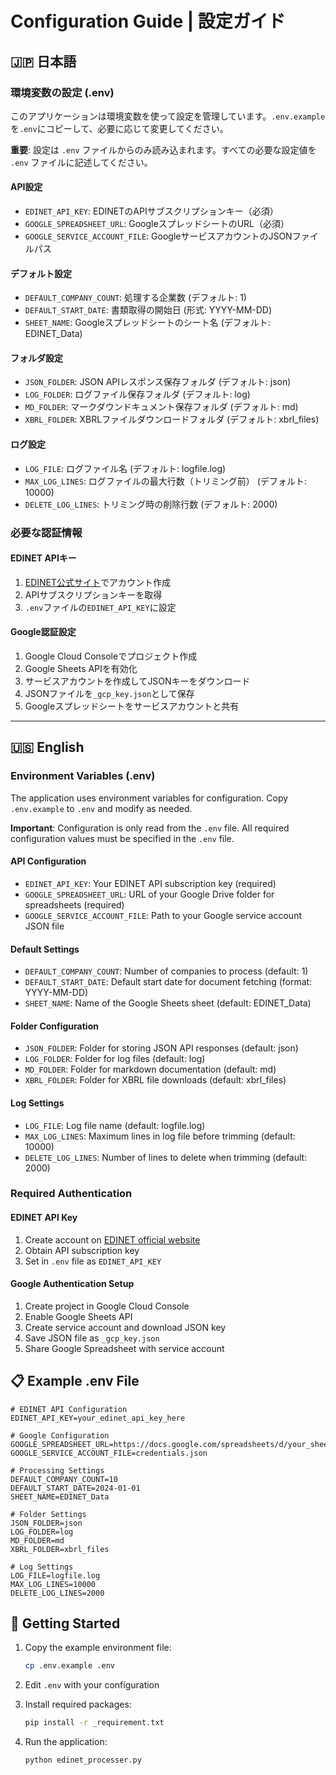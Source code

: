 # Configuration Guide | 設定ガイド

## 🇯🇵 日本語

### 環境変数の設定 (.env)

このアプリケーションは環境変数を使って設定を管理しています。`.env.example`を`.env`にコピーして、必要に応じて変更してください。

**重要**: 設定は `.env` ファイルからのみ読み込まれます。すべての必要な設定値を `.env` ファイルに記述してください。

#### API設定
- `EDINET_API_KEY`: EDINETのAPIサブスクリプションキー（必須）
- `GOOGLE_SPREADSHEET_URL`: GoogleスプレッドシートのURL（必須）
- `GOOGLE_SERVICE_ACCOUNT_FILE`: GoogleサービスアカウントのJSONファイルパス

#### デフォルト設定
- `DEFAULT_COMPANY_COUNT`: 処理する企業数 (デフォルト: 1)
- `DEFAULT_START_DATE`: 書類取得の開始日 (形式: YYYY-MM-DD)
- `SHEET_NAME`: Googleスプレッドシートのシート名 (デフォルト: EDINET_Data)

#### フォルダ設定
- `JSON_FOLDER`: JSON APIレスポンス保存フォルダ (デフォルト: json)
- `LOG_FOLDER`: ログファイル保存フォルダ (デフォルト: log)
- `MD_FOLDER`: マークダウンドキュメント保存フォルダ (デフォルト: md)
- `XBRL_FOLDER`: XBRLファイルダウンロードフォルダ (デフォルト: xbrl_files)

#### ログ設定
- `LOG_FILE`: ログファイル名 (デフォルト: logfile.log)
- `MAX_LOG_LINES`: ログファイルの最大行数（トリミング前） (デフォルト: 10000)
- `DELETE_LOG_LINES`: トリミング時の削除行数 (デフォルト: 2000)

### 必要な認証情報

#### EDINET APIキー
1. [EDINET公式サイト](https://disclosure.edinet-fsa.go.jp/)でアカウント作成
2. APIサブスクリプションキーを取得
3. `.env`ファイルの`EDINET_API_KEY`に設定

#### Google認証設定
1. Google Cloud Consoleでプロジェクト作成
2. Google Sheets APIを有効化
3. サービスアカウントを作成してJSONキーをダウンロード
4. JSONファイルを`_gcp_key.json`として保存
5. Googleスプレッドシートをサービスアカウントと共有

---

## 🇺🇸 English

### Environment Variables (.env)

The application uses environment variables for configuration. Copy `.env.example` to `.env` and modify as needed.

**Important**: Configuration is only read from the `.env` file. All required configuration values must be specified in the `.env` file.

#### API Configuration
- `EDINET_API_KEY`: Your EDINET API subscription key (required)
- `GOOGLE_SPREADSHEET_URL`: URL of your Google Drive folder for spreadsheets (required)
- `GOOGLE_SERVICE_ACCOUNT_FILE`: Path to your Google service account JSON file

#### Default Settings
- `DEFAULT_COMPANY_COUNT`: Number of companies to process (default: 1)
- `DEFAULT_START_DATE`: Default start date for document fetching (format: YYYY-MM-DD)
- `SHEET_NAME`: Name of the Google Sheets sheet (default: EDINET_Data)

#### Folder Configuration
- `JSON_FOLDER`: Folder for storing JSON API responses (default: json)
- `LOG_FOLDER`: Folder for log files (default: log)
- `MD_FOLDER`: Folder for markdown documentation (default: md)
- `XBRL_FOLDER`: Folder for XBRL file downloads (default: xbrl_files)

#### Log Settings
- `LOG_FILE`: Log file name (default: logfile.log)
- `MAX_LOG_LINES`: Maximum lines in log file before trimming (default: 10000)
- `DELETE_LOG_LINES`: Number of lines to delete when trimming (default: 2000)

### Required Authentication

#### EDINET API Key
1. Create account on [EDINET official website](https://disclosure.edinet-fsa.go.jp/)
2. Obtain API subscription key
3. Set in `.env` file as `EDINET_API_KEY`

#### Google Authentication Setup
1. Create project in Google Cloud Console
2. Enable Google Sheets API
3. Create service account and download JSON key
4. Save JSON file as `_gcp_key.json`
5. Share Google Spreadsheet with service account

## 📋 Example .env File

```env
# EDINET API Configuration
EDINET_API_KEY=your_edinet_api_key_here

# Google Configuration
GOOGLE_SPREADSHEET_URL=https://docs.google.com/spreadsheets/d/your_sheet_id/edit
GOOGLE_SERVICE_ACCOUNT_FILE=credentials.json

# Processing Settings
DEFAULT_COMPANY_COUNT=10
DEFAULT_START_DATE=2024-01-01
SHEET_NAME=EDINET_Data

# Folder Settings
JSON_FOLDER=json
LOG_FOLDER=log
MD_FOLDER=md
XBRL_FOLDER=xbrl_files

# Log Settings
LOG_FILE=logfile.log
MAX_LOG_LINES=10000
DELETE_LOG_LINES=2000
```

## 🚀 Getting Started

1. Copy the example environment file:
   ```bash
   cp .env.example .env
   ```

2. Edit `.env` with your configuration

3. Install required packages:
   ```bash
   pip install -r _requirement.txt
   ```

4. Run the application:
   ```bash
   python edinet_processer.py
   ```